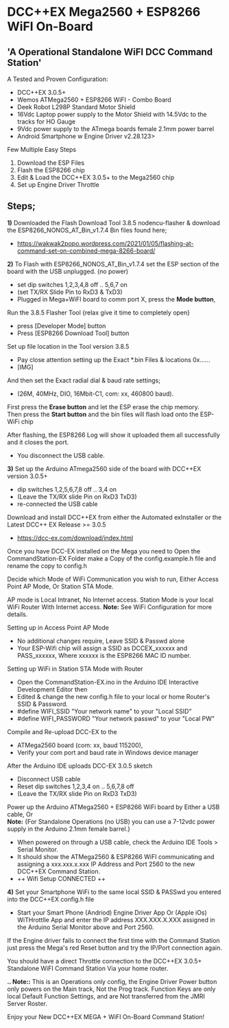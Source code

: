 DCC++EX Mega2560 + ESP8266 WiFI On-Board
========================================
'A Operational Standalone WiFI DCC Command Station'
---------------------------------------------------

A Tested and Proven Configuration:
 - DCC++EX  3.0.5+
- Wemos ATMega2560 + ESP8266 WiFI - Combo Board
- Deek Robot L298P Standard Motor Shield 
- 16Vdc Laptop power supply to the Motor Shield with 14.5Vdc to the tracks for HO Gauge
- 9Vdc power supply to the ATmega boards female 2.1mm power barrel
- Android Smartphone w Engine Driver v2.28.123>

Few Multiple Easy Steps 
 1) Download the ESP Files
 2) Flash the ESP8266 chip
 3) Edit & Load the DCC++EX 3.0.5+ to the Mega2560 chip
 4) Set up Engine Driver Throttle

Steps;
------
**1)** Downloaded the Flash Download Tool 3.8.5 nodencu-flasher & download the ESP8266_NONOS_AT_Bin_v1.7.4 Bin files found here;
 -   https://wakwak2popo.wordpress.com/2021/01/05/flashing-at-command-set-on-combined-mega-8266-board/


**2)** To Flash with ESP8266_NONOS_AT_Bin_v1.7.4 set the ESP section of the board with the USB unplugged. (no power)
 -  set dip switches 1,2,3,4,8 off .. 5,6,7 on
 -  (set TX/RX Slide Pin to RxD3 & TxD3)
 -  Plugged in Mega+WiFI board to comm port X, press the **Mode button**,

Run the 3.8.5 Flasher Tool {relax give it time to completely open}
- press [Developer Mode] button
- Press [ESP8266 Download Tool] button

Set up file location in the Tool version 3.8.5
- Pay close attention setting up the Exact *.bin Files & locations 0x......
- [​IMG]

And then set the Exact radial dial & baud rate settings;
- (26M, 40MHz, DIO, 16Mbit-C1, com: xx, 460800 baud).

First press the **Erase button** and let the ESP erase the chip memory.   
Then press the **Start button** and the bin files will flash load onto the ESP-WiFi chip

After flashing, the ESP8266 Log will show it uploaded them all successfully and it closes the port.
- You disconnect the USB cable.


**3)** Set up the Arduino ATmega2560 side of the board with DCC++EX version 3.0.5+
- dip switches 1,2,5,6,7,8 off .. 3,4 on
- (Leave the TX/RX slide Pin on RxD3 TxD3)
- re-connected the USB cable

Download and install DCC++EX from either the Automated exInstaller or the Latest DCC++ EX Release >= 3.0.5
- https://dcc-ex.com/download/index.html

Once you have DCC-EX installed on the Mega you need to Open the CommandStation-EX Folder make a Copy of the config.example.h file and rename the copy to config.h

Decide which Mode of WiFi Communication you wish to run, Either Access Point AP Mode, Or Station STA Mode.

AP mode is Local Intranet, No Internet access.  Station Mode is your local WiFi Router With Internet access.
**Note:**  See WiFi Configuration for more details.

Setting up in Access Point AP Mode
- No additional changes require, Leave SSID & Passwd alone
- Your ESP-Wifi chip will assign a SSID as DCCEX_xxxxxx and PASS_xxxxxx, Where xxxxxx is the ESP8266 MAC ID number.

Setting up WiFi in Station STA Mode with Router
- Open the CommandStation-EX.ino in the Arduino IDE Interactive Development Editor then
- Edited & change the new config.h file to your local or home Router's SSID & Password.
- #define WIFI_SSID "Your network name" to your "Local SSID"
- #define WIFI_PASSWORD "Your network passwd" to your "Local PW" 

Compile and Re-upload DCC-EX to the
- ATMega2560 board (com: xx, baud 115200),
- Verify your com port and baud rate in Windows device manager

After the Arduino IDE uploads DCC-EX 3.0.5 sketch
- Disconnect USB cable
- Reset dip switches 1,2,3,4 on .. 5,6,7,8 off
- (Leave the TX/RX slide Pin on RxD3 TxD3)

Power up the Arduino ATMega2560 + ESP8266 WiFi board by Either a USB cable, Or  
  **Note:** {For Standalone Operations (no USB) you can use a 7-12vdc power supply in the Arduino 2.1mm female barrel.}

- When powered on through a USB cable, check the Arduino IDE Tools > Serial Monitor.
- It should show the ATMega2560 & ESP8266 WiFI communicating and assigning a xxx.xxx.x.xxx IP Address and Port 2560 to the new DCC++EX Command Station.
- ++ Wifi Setup CONNECTED ++


**4)** Set your Smartphone WiFi to the same local SSID & PASSwd you entered into the DCC++EX config.h file
- Start your Smart Phone (Andriod) Engine Driver App Or (Apple iOs) WiTHrottlle App and enter the IP address XXX.XXX.X.XXX assigned in the Arduino Serial Monitor above and Port 2560.


If the Engine driver fails to connect the first time with the Command Station just press the Mega's red Reset button and try the IP/Port connection again.

You should have a direct Throttle connection to the DCC++EX 3.0.5+ Standalone WiFI Command Station Via your home router.

**.. Note::** This is an Operations only config, the Engine Driver Power button only powers on the Main track, Not the Prog track. Function Keys are only local Default Function Settings, and are Not transferred from the JMRI Server Roster.

 Enjoy your New DCC++EX MEGA + WiFI On-Board Command Station!

